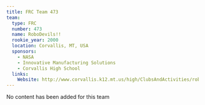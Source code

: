 ```yaml
---
title: FRC Team 473
team:
  type: FRC
  number: 473
  name: RoboDevils!!
  rookie_year: 2000
  location: Corvallis, MT, USA
  sponsors:
    - NASA
    - Innovative Manufacturing Solutions
    - Corvallis High School
  links:
    Website: http://www.corvallis.k12.mt.us/high/ClubsAndActivities/robotics/home.html
---
```

No content has been added for this team